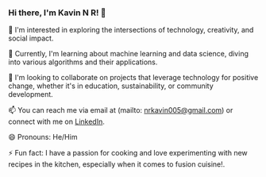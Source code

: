 ### Hi there, I'm Kavin N R! 👋

👀 I'm interested in exploring the intersections of technology, creativity, and social impact.

🌱 Currently, I'm learning about machine learning and data science, diving into various algorithms and their applications.

💞️ I'm looking to collaborate on projects that leverage technology for positive change, whether it's in education, sustainability, or community development.

📫 You can reach me via email at (mailto: nrkavin005@gmail.com) or connect with me on [LinkedIn](https://www.linkedin.com/in/kavinnr-machine-learning/).

😄 Pronouns: He/Him

⚡ Fun fact: I have a passion for cooking and love experimenting with new recipes in the kitchen, especially when it comes to fusion cuisine!.

<!-- ThANK YOU ! -->
